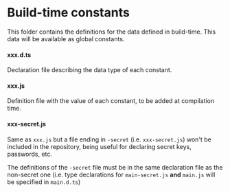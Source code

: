 # Build-time constants

This folder contains the definitions for the data defined in build-time. This data will be available as global constants.

#### xxx.d.ts

Declaration file describing the data type of each constant.

#### xxx.js

Definition file with the value of each constant, to be added at compilation time.

#### xxx-secret.js

Same as `xxx.js` but a file ending in `-secret` (i.e. `xxx-secret.js`) won't be included in the repository, being useful for declaring secret keys, passwords, etc.

The definitions of the `-secret` file must be in the same declaration file as the non-secret one (i.e. type declarations for `main-secret.js` **and** `main.js` will be specified in `main.d.ts`)
